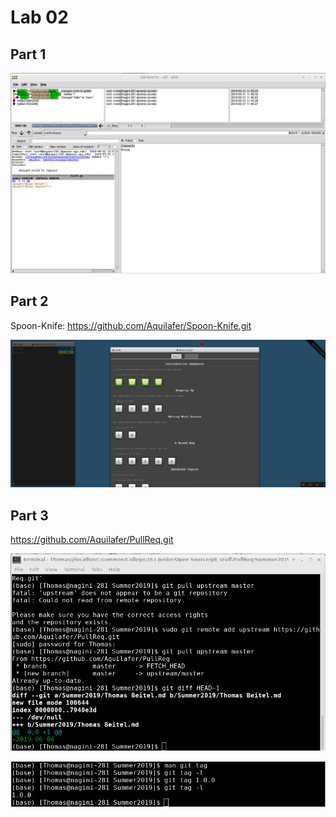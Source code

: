 # Lab 02

## Part 1

![](branch_diagram.png)

## Part 2

Spoon-Knife:
https://github.com/Aquilafer/Spoon-Knife.git

![](learn_branching.png)

## Part 3

https://github.com/Aquilafer/PullReq.git

![](git_diff.png)

![](git_tag.png)
